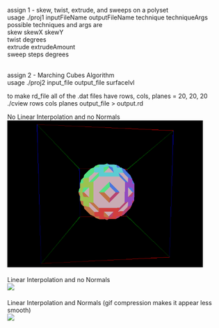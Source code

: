 assign 1 - skew, twist, extrude, and sweeps on a polyset<br>
usage ./proj1 inputFileName outputFileName technique techniqueArgs<br>
possible techniques and args are<br>
skew skewX skewY<br>
twist degrees<br>
extrude extrudeAmount<br>
sweep steps degrees<br><br>

assign 2 - Marching Cubes Algorithm<br>
usage ./proj2 input_file output_file surfacelvl<br>

to make rd_file all of the .dat files have rows, cols, planes = 20, 20, 20<br>
./cview rows cols planes output_file > output.rd<br>

No Linear Interpolation and no Normals<br>
<img src="assign_gifs/sphere_no_lerp_no_normals.gif" width="450" /><br><br>
Linear Interpolation and no Normals<br>
<img src="assign_gifs/sphere_lerp_no_normals.gif" width="450" /><br><br>
Linear Interpolation and Normals (gif compression makes it appear less smooth)<br>
<img src="assign_gifs/smooth_sphere.gif" width="450" /><br><br>
